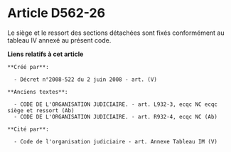# Article D562-26

Le siège et le ressort des sections détachées sont fixés conformément au tableau IV annexé au présent code.

**Liens relatifs à cet article**

	**Créé par**:

	  - Décret n°2008-522 du 2 juin 2008 - art. (V)

	**Anciens textes**:

	  - CODE DE L'ORGANISATION JUDICIAIRE. - art. L932-3, ecqc NC ecqc siège et ressort (Ab)
	  - CODE DE L'ORGANISATION JUDICIAIRE. - art. R932-4, ecqc NC (Ab)

	**Cité par**:

	  - Code de l'organisation judiciaire - art. Annexe Tableau IM (V)
